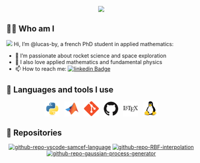 <p align="center">
    <img src="https://media.giphy.com/media/26xBEamXwaMSUbV72/giphy.gif" width="320"></img>
</p>

## 👨‍🔬 Who am I

<img src="https://media.giphy.com/media/hvRJCLFzcasrR4ia7z/giphy.gif" width="15"/> Hi, I’m @lucas-by, a french PhD student in applied mathematics:
- 🚀 I’m passionate about rocket science and space exploration
- 👀 I also love applied mathematics and fundamental physics 
- 📫 How to reach me: [![linkedin Badge](https://img.shields.io/badge/-Lucas_Brunel-blue?style=flat&logo=linkedin&logoColor=white)](https://www.linkedin.com/in/lucas-brunel-)

## 🔧 Languages and tools I use

<p align="center">
    <a href="https://www.python.org/"><img src="https://raw.githubusercontent.com/devicons/devicon/1119b9f84c0290e0f0b38982099a2bd027a48bf1/icons/python/python-original.svg" title="Python" alt="Python" width="40" height="40"/></a> &nbsp;
    <a href="https://www.mathworks.com/products/matlab.html"><img src="https://raw.githubusercontent.com/devicons/devicon/1119b9f84c0290e0f0b38982099a2bd027a48bf1/icons/matlab/matlab-original.svg" title="Matlab" alt="Matlab" width="40" height="40"/></a> &nbsp;
    <a href="https://git-scm.com/"><img src="https://raw.githubusercontent.com/devicons/devicon/1119b9f84c0290e0f0b38982099a2bd027a48bf1/icons/git/git-original.svg" title="Git" alt="Git" width="40" height="40"/></a> &nbsp;
    <a href="https://github.com/"><img src="https://raw.githubusercontent.com/devicons/devicon/1119b9f84c0290e0f0b38982099a2bd027a48bf1/icons/github/github-original.svg" title="GitHub" alt="GitHub" width="40" height="40"/></a> &nbsp;
    <a href="https://www.latex-project.org/"><img src="https://raw.githubusercontent.com/devicons/devicon/1119b9f84c0290e0f0b38982099a2bd027a48bf1/icons/latex/latex-original.svg" title="LaTeX" alt="LaTeX" width="40" height="40"/></a> &nbsp;
    <a href="https://fr.wikipedia.org/wiki/Linux"><img src="https://raw.githubusercontent.com/devicons/devicon/1119b9f84c0290e0f0b38982099a2bd027a48bf1/icons/linux/linux-original.svg" title="Linux" alt="Linux" width="40" height="40"/></a>
</p>

## 📘 Repositories

<p align="center">
    <a href="https://github.com/lucas-by/vscode-samcef-language"><img width="282" src="https://denvercoder1-github-readme-stats.vercel.app/api/pin/?username=lucas-by&repo=vscode-samcef-language&theme=dracula&hide_border=true" alt="github-repo-vscode-samcef-language"></a>
    <a href="https://github.com/lucas-by/RBF-interpolation"><img width="282" src="https://denvercoder1-github-readme-stats.vercel.app/api/pin/?username=lucas-by&repo=RBF-interpolation&theme=dracula&hide_border=true" alt="github-repo-RBF-interpolation"></a>
    <a href="https://github.com/lucas-by/gaussian-process-generator"><img width="282" src="https://denvercoder1-github-readme-stats.vercel.app/api/pin/?username=lucas-by&repo=gaussian-process-generator&theme=dracula&hide_border=true" alt="github-repo-gaussian-process-generator"></a>
</p>
